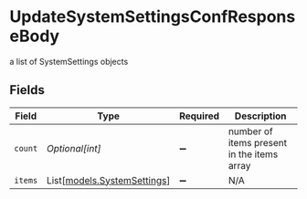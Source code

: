 # UpdateSystemSettingsConfResponseBody

a list of SystemSettings objects


## Fields

| Field                                                      | Type                                                       | Required                                                   | Description                                                |
| ---------------------------------------------------------- | ---------------------------------------------------------- | ---------------------------------------------------------- | ---------------------------------------------------------- |
| `count`                                                    | *Optional[int]*                                            | :heavy_minus_sign:                                         | number of items present in the items array                 |
| `items`                                                    | List[[models.SystemSettings](../models/systemsettings.md)] | :heavy_minus_sign:                                         | N/A                                                        |